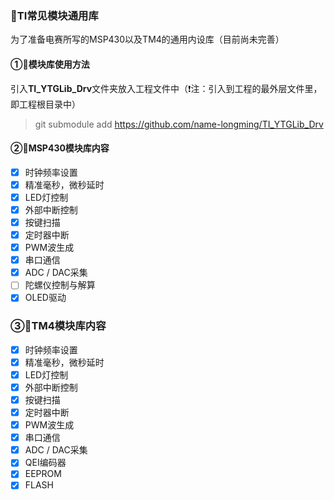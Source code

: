 ### 📕TI常见模块通用库

为了准备电赛所写的MSP430以及TM4的通用内设库（目前尚未完善）

#### ①🔨模块库使用方法

引入**TI_YTGLib_Drv**文件夹放入工程文件中（❗注：引入到工程的最外层文件里，即工程根目录中）

> git submodule add https://github.com/name-longming/TI_YTGLib_Drv 

#### ②🌅MSP430模块库内容

- [x] 时钟频率设置
- [x] 精准毫秒，微秒延时
- [x] LED灯控制
- [x] 外部中断控制
- [x] 按键扫描
- [x] 定时器中断
- [x] PWM波生成
- [x] 串口通信
- [x] ADC / DAC采集
- [ ] 陀螺仪控制与解算
- [x] OLED驱动

### ③🌅TM4模块库内容

- [x] 时钟频率设置
- [x] 精准毫秒，微秒延时
- [x] LED灯控制
- [x] 外部中断控制
- [x] 按键扫描
- [x] 定时器中断
- [x] PWM波生成
- [x] 串口通信
- [x] ADC / DAC采集
- [x] QEI编码器
- [x] EEPROM
- [x] FLASH
